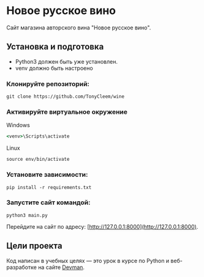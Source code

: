 # Новое русское вино

Сайт магазина авторского вина "Новое русское вино".

## Установка и подготовка

- Python3 должен быть уже установлен.
- venv должно быть настроено


### Клонируйте репозиторий:
```commandline
git clone https://github.com/TonyCleem/wine
```

### Активируйте виртуальное окружение


Windows
```cmd
<venv>\Scripts\activate
```

Linux
```shell
source env/bin/activate
```

### Установите зависимости:
```shell
pip install -r requirements.txt
```
### Запустите сайт командой:
```shell
python3 main.py
```

Перейдите на сайт по адресу:
[http://127.0.0.1:8000](http://127.0.0.1:8000).


## Цели проекта

Код написан в учебных целях — это урок в курсе по Python и веб-разработке на сайте [Devman](https://dvmn.org).
